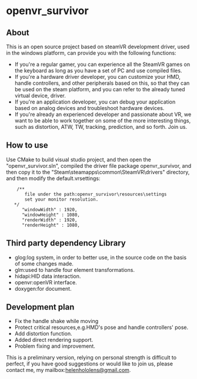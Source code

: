 openvr_survivor							
===============

About
-----
This is an open source project based on steamVR development driver, used in the windows platform, can provide you with the following functions:

 - If you're a regular gamer, you can experience all the SteamVR games on the keyboard as long as you have a set of PC and use compiled files.
 - If you're a hardware  driver developer, you can customize your HMD, handle controllers, and other peripherals based on this, so that they can be used on the steam platform, and you can refer to the already tuned virtual device, driver.
 - If you're an application developer, you can debug your application based on analog devices and troubleshoot hardware devices.
 - If you're already an experienced developer and passionate about VR, we want to be able to work together on some of the more interesting things, such as distortion, ATW, TW, tracking, prediction, and so forth. Join us.

How to use
----------
Use CMake to build visual studio project, and then open the "openvr_survivor.sln", compiled the driver file package openvr_survivor, and then copy it to the "Steam\steamapps\common\SteamVR\drivers" directory, and then modify the default.vrsettings:

```
    /**
       file under the path:openvr_survivor\resources\settings
       set your monitor resolution.
   */
      "windowWidth" : 1920,
      "windowHeight" : 1080,
      "renderWidth" : 1920,
      "renderHeight" : 1080,
```

Third party dependency Library
------------------------------
- glog:log system, in order to better use, in the source code on the basis of some changes made.
- glm:used to handle four element transformations.
- hidapi:HID data interaction.
- openvr:openVR interface.
- doxygen:for document.

Development plan
----------------

- Fix the handle shake while moving
- Protect critical resources,e.g.HMD's pose and handle controllers' pose.
- Add distortion function.
- Added direct rendering support.
- Problem fixing and improvement.

This is a preliminary version, relying on personal strength is difficult to perfect, if you have good suggestions or would like to join us, please contact me, my mailbox:helenhololens@gmail.com.
